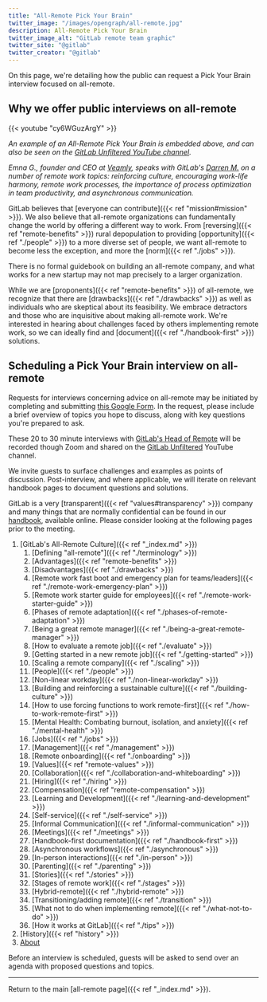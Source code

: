 ```yaml
---
title: "All-Remote Pick Your Brain"
twitter_image: "/images/opengraph/all-remote.jpg"
description: All-Remote Pick Your Brain
twitter_image_alt: "GitLab remote team graphic"
twitter_site: "@gitlab"
twitter_creator: "@gitlab"
---
```


On this page, we're detailing how the public can request a Pick Your Brain interview focused on all-remote.

## Why we offer public interviews on all-remote

{{< youtube "cy6WGuzArgY" >}}

*An example of an All-Remote Pick Your Brain is embedded above, and can also be seen on the [GitLab Unfiltered YouTube channel](https://www.youtube.com/channel/UCMtZ0sc1HHNtGGWZFDRTh5A).*

*Emna G., founder and CEO at [Veamly](https://veamly.com), speaks with GitLab's [Darren M.](https://twitter.com/darrenmurph) on a number of remote work topics: reinforcing culture, encouraging work-life harmony, remote work processes, the importance of process optimization in team productivity, and asynchronous communication.*

GitLab believes that [everyone can contribute]({{< ref "mission#mission" >}}). We also believe that all-remote organizations can fundamentally change the world by offering a different way to work. From [reversing]({{< ref "remote-benefits" >}}) rural depopulation to providing [opportunity]({{< ref "./people" >}}) to a more diverse set of people, we want all-remote to become less the exception, and more the [norm]({{< ref "./jobs" >}}).

There is no formal guidebook on building an all-remote company, and what works for a new startup may not map precisely to a larger organization.

While we are [proponents]({{< ref "remote-benefits" >}}) of all-remote, we recognize that there are [drawbacks]({{< ref "./drawbacks" >}}) as well as individuals who are skeptical about its feasibility. We embrace detractors and those who are inquisitive about making all-remote work. We're interested in hearing about challenges faced by others implementing remote work, so we can ideally find and [document]({{< ref "./handbook-first" >}}) solutions.

## Scheduling a Pick Your Brain interview on all-remote

Requests for interviews concerning advice on all-remote may be initiated by completing and submitting [this Google Form](https://docs.google.com/forms/d/1TNdIIDYRJJGzTlbEN2kI_ok6XV9ieHqk2CtnGla4clw/edit). In the request, please include a brief overview of topics you hope to discuss, along with key questions you're prepared to ask.

These 20 to 30 minute interviews with [GitLab's Head of Remote](https://gitlab.com/dmurph) will be recorded though Zoom and shared on the [GitLab Unfiltered](https://www.youtube.com/channel/UCMtZ0sc1HHNtGGWZFDRTh5A) YouTube channel.

We invite guests to surface challenges and examples as points of discussion. Post-interview, and where applicable, we will iterate on relevant handbook pages to document questions and solutions.

GitLab is a very [transparent]({{< ref "values#transparency" >}}) company and many things that are normally confidential can be found in our [handbook](/handbook), available online. Please consider looking at the following pages prior to the meeting.

1. [GitLab's All-Remote Culture]({{< ref "_index.md" >}})
    1. [Defining "all-remote"]({{< ref "./terminology" >}})
    1. [Advantages]({{< ref "remote-benefits" >}})
    1. [Disadvantages]({{< ref "./drawbacks" >}})
    1. [Remote work fast boot and emergency plan for teams/leaders]({{< ref "./remote-work-emergency-plan" >}})
    1. [Remote work starter guide for employees]({{< ref "./remote-work-starter-guide" >}})
    1. [Phases of remote adaptation]({{< ref "./phases-of-remote-adaptation" >}})
    1. [Being a great remote manager]({{< ref "./being-a-great-remote-manager" >}})
    1. [How to evaluate a remote job]({{< ref "./evaluate" >}})
    1. [Getting started in a new remote job]({{< ref "./getting-started" >}})
    1. [Scaling a remote company]({{< ref "./scaling" >}})
    1. [People]({{< ref "./people" >}})
    1. [Non-linear workday]({{< ref "./non-linear-workday" >}})
    1. [Building and reinforcing a sustainable culture]({{< ref "./building-culture" >}})
    1. [How to use forcing functions to work remote-first]({{< ref "./how-to-work-remote-first" >}})
    1. [Mental Health: Combating burnout, isolation, and anxiety]({{< ref "./mental-health" >}})
    1. [Jobs]({{< ref "./jobs" >}})
    1. [Management]({{< ref "./management" >}})
    1. [Remote onboarding]({{< ref "./onboarding" >}})
    1. [Values]({{< ref "remote-values" >}})
    1. [Collaboration]({{< ref "./collaboration-and-whiteboarding" >}})
    1. [Hiring]({{< ref "./hiring" >}})
    1. [Compensation]({{< ref "remote-compensation" >}})
    1. [Learning and Development]({{< ref "./learning-and-development" >}})
    1. [Self-service]({{< ref "./self-service" >}})
    1. [Informal Communication]({{< ref "./informal-communication" >}})
    1. [Meetings]({{< ref "./meetings" >}})
    1. [Handbook-first documentation]({{< ref "./handbook-first" >}})
    1. [Asynchronous workflows]({{< ref "./asynchronous" >}})
    1. [In-person interactions]({{< ref "./in-person" >}})
    1. [Parenting]({{< ref "./parenting" >}})
    1. [Stories]({{< ref "./stories" >}})
    1. [Stages of remote work]({{< ref "./stages" >}})
    1. [Hybrid-remote]({{< ref "./hybrid-remote" >}})
    1. [Transitioning/adding remote]({{< ref "./transition" >}})
    1. [What not to do when implementing remote]({{< ref "./what-not-to-do" >}})
    1. [How it works at GitLab]({{< ref "./tips" >}})
1. [History]({{< ref "history" >}})
1. [About](https://about.gitlab.com/company)

Before an interview is scheduled, guests will be asked to send over an agenda with proposed questions and topics.

---
Return to the main [all-remote page]({{< ref "_index.md" >}}).
